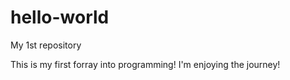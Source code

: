 # hello-world

My 1st repository

This is my first forray into programming!
I'm enjoying the journey!
